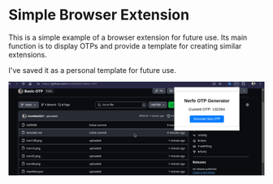 # Simple Browser Extension

This is a simple example of a browser extension for future use. Its main function is to display OTPs and provide a template for creating similar extensions.

I've saved it as a personal template for future use.

![Screenshot](ss.png)
